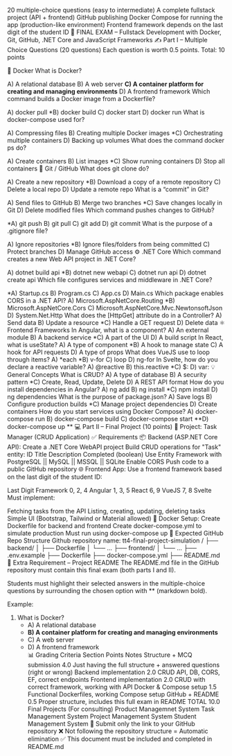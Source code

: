 20 multiple-choice questions (easy to intermediate)
A complete fullstack project (API + frontend)
GitHub publishing
Docker Compose for running the app (production-like environment)
Frontend framework depends on the last digit of the student ID
📝 FINAL EXAM – Fullstack Development with Docker, Git, GitHub, .NET Core and JavaScript Frameworks
✍️ Part I – Multiple Choice Questions (20 questions)
Each question is worth 0.5 points. Total: 10 points

🐳 Docker
What is Docker?

A) A relational database
B) A web server
**C) A container platform for creating and managing environments**
D) A frontend framework
Which command builds a Docker image from a Dockerfile?

A) docker pull
*B) docker build
C) docker start
D) docker run
What is docker-compose used for?

A) Compressing files
B) Creating multiple Docker images
*C) Orchestrating multiple containers
D) Backing up volumes
What does the command docker ps do?

A) Create containers
B) List images
*C) Show running containers
D) Stop all containers
🌿 Git / GitHub
What does git clone do?

A) Create a new repository
*B) Download a copy of a remote repository
C) Delete a local repo
D) Update a remote repo
What is a “commit” in Git?

A) Send files to GitHub
B) Merge two branches
*C) Save changes locally in Git
D) Delete modified files
Which command pushes changes to GitHub?

*A) git push
B) git pull
C) git add
D) git commit
What is the purpose of a .gitignore file?

A) Ignore repositories
*B) Ignore files/folders from being committed
C) Protect branches
D) Manage GitHub access
⚙️ .NET Core
Which command creates a new Web API project in .NET Core?

A) dotnet build api
*B) dotnet new webapi
C) dotnet run api
D) dotnet create api
Which file configures services and middleware in .NET Core?

*A) Startup.cs
B) Program.cs
C) App.cs
D) Main.cs
Which package enables CORS in a .NET API?
A) Microsoft.AspNetCore.Routing
*B) Microsoft.AspNetCore.Cors
C) Microsoft.AspNetCore.Mvc.NewtonsoftJson
D) System.Net.Http
What does the [HttpGet] attribute do in a Controller?
A) Send data
B) Update a resource
*C) Handle a GET request
D) Delete data
⚛️ Frontend Frameworks
In Angular, what is a component?
A) An external module
B) A backend service
*C) A part of the UI
D) A build script
In React, what is useState?
A) A type of component
*B) A hook to manage state
C) A hook for API requests
D) A type of props
What does VueJS use to loop through items?
A) *each
*B) v-for
C) loop
D) ng-for
In Svelte, how do you declare a reactive variable?
A) @reactive
B) this.reactive
*C) $:
D) var:
💡 General Concepts
What is CRUD?
A) A type of database
B) A security pattern
*C) Create, Read, Update, Delete
D) A REST API format
How do you install dependencies in Angular?
A) ng add
B) ng install
*C) npm install
D) ng dependencies
What is the purpose of package.json?
A) Save logs
B) Configure production builds
*C) Manage project dependencies
D) Create containers
How do you start services using Docker Compose?
A) docker-compose run
B) docker-compose build
C) docker-compose start
**D) docker-compose up **
💻 Part II – Final Project (10 points)
🔧 Project: Task Manager (CRUD Application)
✅ Requirements
📦 Backend (ASP.NET Core API):
Create a .NET Core WebAPI project
Build CRUD operations for "Task" entity:
ID
Title
Description
Completed (boolean)
Use Entity Framework with PostgreSQL || MySQL || MSSQL || SQLite
Enable CORS
Push code to a public GitHub repository
🌐 Frontend App:
Use a frontend framework based on the last digit of the student ID:

Last Digit	Framework
0, 2, 4	Angular
1, 3, 5	React
6, 9	VueJS
7, 8	Svelte
Must implement:

Fetching tasks from the API
Listing, creating, updating, deleting tasks
Simple UI (Bootstrap, Tailwind or Material allowed)
🐳 Docker Setup:
Create Dockerfile for backend and frontend
Create docker-compose.yml to simulate production
Must run using docker-compose up
📁 Expected GitHub Repo Structure
Github repository name: tt4-final-project-simulation
/
├── backend/
│   ├── Dockerfile
│   └── ...
├── frontend/
│   └── ...
├── .env.example
├── Dockerfile
├── docker-compose.yml
├── README.md
📄 Extra Requirement – Project README
The README.md file in the GitHub repository must contain this final exam (both parts I and II).

Students must highlight their selected answers in the multiple-choice questions by surrounding the chosen option with ** (markdown bold).

Example:
1. What is Docker?  
   - A) A relational database  
   - **B) A container platform for creating and managing environments**  
   - C) A web server  
   - D) A frontend framework  
📊 Grading Criteria
Section	Points	Notes
Structure + MCQ submission	4.0	Just having the full structure + answered questions (right or wrong)
Backend implementation	2.0	CRUD API, DB, CORS, EF, correct endpoints
Frontend implementation	2.0	CRUD with correct framework, working with API
Docker & Compose setup	1.5	Functional Dockerfiles, working Compose setup
GitHub + README	0.5	Proper structure, includes this full exam in README
TOTAL	10.0	
Final Projects (For consulting)
Product Managemnet System
Task Management System
Project Management System
Student Management System
🚨 Submit only the link to your GitHub repository
❌ Not following the repository structure = Automatic elimination
✅ This document must be included and completed in README.md
